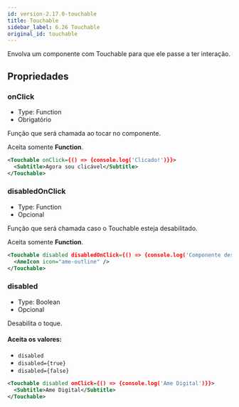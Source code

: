 ```yaml
---
id: version-2.17.0-touchable
title: Touchable
sidebar_label: 6.26 Touchable
original_id: touchable
---
```


Envolva um componente com Touchable para que ele passe a ter interação.

## Propriedades

### onClick 

- Type: Function
- Obrigatório

Função que será chamada ao tocar no componente.

Aceita somente **Function**.


```xml
<Touchable onClick={() => {console.log('Clicado!')}}>
  <Subtitle>Agora sou clicável</Subtitle>
</Touchable>
```

### disabledOnClick 

- Type: Function
- Opcional

Função que será chamada caso o Touchable esteja desabilitado.

Aceita somente **Function**.


```xml
<Touchable disabled disabledOnClick={() => {console.log('Componente desabilitado!')}}>
  <AmeIcon icon="ame-outline" />
</Touchable>
```

### disabled

- Type: Boolean
- Opcional

Desabilita o toque.<br>

#### Aceita os valores: 

* ```disabled```
* ```disabled={true}``` 
* ```disabled={false}```

```xml
<Touchable disabled onClick={() => {console.log('Ame Digital')}}>
  <Subtitle>Ame Digital</Subtitle>
</Touchable>
```